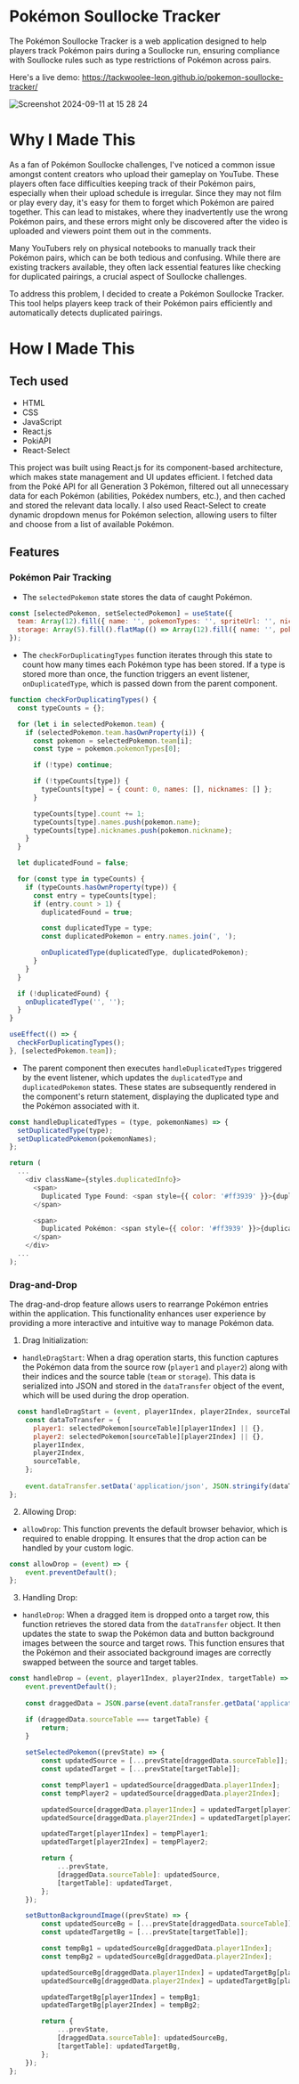 # Pokémon Soullocke Tracker 
The Pokémon Soullocke Tracker is a web application designed to help players track Pokémon pairs during a Soullocke run, ensuring compliance with Soullocke rules such as type restrictions of Pokémon across pairs. 

Here's a live demo: https://tackwoolee-leon.github.io/pokemon-soullocke-tracker/

![Screenshot 2024-09-11 at 15 28 24](https://github.com/user-attachments/assets/b6778d62-2be2-46d3-909e-59bbe4df65a5)

# Why I Made This
As a fan of Pokémon Soullocke challenges, I've noticed a common issue amongst content creators who upload their gameplay on YouTube. These players often face difficulties keeping track of their Pokémon pairs, especially when their upload schedule is irregular. Since they may not film or play every day, it's easy for them to forget which Pokémon are paired together. This can lead to mistakes, where they inadvertently use the wrong Pokémon pairs, and these errors might only be discovered after the video is uploaded and viewers point them out in the comments.

Many YouTubers rely on physical notebooks to manually track their Pokémon pairs, which can be both tedious and confusing. While there are existing trackers available, they often lack essential features like checking for duplicated pairings, a crucial aspect of Soullocke challenges.

To address this problem, I decided to create a Pokémon Soullocke Tracker. This tool helps players keep track of their Pokémon pairs efficiently and automatically detects duplicated pairings.

# How I Made This
## Tech used

- HTML
- CSS
- JavaScript
- React.js
- PokiAPI
- React-Select

This project was built using React.js for its component-based architecture, which makes state management and UI updates efficient. I fetched data from the Poké API for all Generation 3 Pokémon, filtered out all unnecessary data for each Pokémon (abilities, Pokédex numbers, etc.), and then cached and stored the relevant data locally. I also used React-Select to create dynamic dropdown menus for Pokémon selection, allowing users to filter and choose from a list of available Pokémon.

## Features

### Pokémon Pair Tracking

- The `selectedPokemon` state stores the data of caught Pokémon. 

```javascript
const [selectedPokemon, setSelectedPokemon] = useState({
  team: Array(12).fill({ name: '', pokemonTypes: '', spriteUrl: '', nickname: '', location: ''}),
  storage: Array(5).fill().flatMap(() => Array(12).fill({ name: '', pokemonTypes: '', spriteUrl: '', nickname: '', location: ''}))
});
```

- The `checkForDuplicatingTypes` function iterates through this state to count how many times each Pokémon type has been stored. If a type is stored more than once, the function triggers an event listener, `onDuplicatedType`, which is passed down from the parent component.

```javascript
function checkForDuplicatingTypes() {
  const typeCounts = {};

  for (let i in selectedPokemon.team) {
    if (selectedPokemon.team.hasOwnProperty(i)) {
      const pokemon = selectedPokemon.team[i];
      const type = pokemon.pokemonTypes[0];

      if (!type) continue;

      if (!typeCounts[type]) {
        typeCounts[type] = { count: 0, names: [], nicknames: [] };
      }

      typeCounts[type].count += 1;
      typeCounts[type].names.push(pokemon.name);
      typeCounts[type].nicknames.push(pokemon.nickname);
    }
  }

  let duplicatedFound = false;

  for (const type in typeCounts) {
    if (typeCounts.hasOwnProperty(type)) {
      const entry = typeCounts[type];
      if (entry.count > 1) {
        duplicatedFound = true;

        const duplicatedType = type;
        const duplicatedPokemon = entry.names.join(', ');

        onDuplicatedType(duplicatedType, duplicatedPokemon);
      }
    }
  }

  if (!duplicatedFound) {
    onDuplicatedType('', '');
  }
}

useEffect(() => {
  checkForDuplicatingTypes();
}, [selectedPokemon.team]);
```

- The parent component then executes `handleDuplicatedTypes` triggered by the event listener, which updates the `duplicatedType` and `duplicatedPokemon` states. These states are subsequently rendered in the component's return statement, displaying the duplicated type and the Pokémon associated with it.

```javascript
const handleDuplicatedTypes = (type, pokemonNames) => {
  setDuplicatedType(type);
  setDuplicatedPokemon(pokemonNames);
};

return (
  ...
    <div className={styles.duplicatedInfo}>
      <span>
        Duplicated Type Found: <span style={{ color: '#ff3939' }}>{duplicatedType}</span>
      </span>

      <span>
        Duplicated Pokémon: <span style={{ color: '#ff3939' }}>{duplicatedPokemon}</span>
      </span>
    </div>
  ...
);
```

### Drag-and-Drop
The drag-and-drop feature allows users to rearrange Pokémon entries within the application. This functionality enhances user experience by providing a more interactive and intuitive way to manage Pokémon data.

1. Drag Initialization:
- `handleDragStart`: When a drag operation starts, this function captures the Pokémon data from the source row (`player1` and `player2`) along with their indices and the source table (`team` or `storage`). This data is serialized into JSON and stored in the `dataTransfer` object of the event, which will be used during the drop operation.


```javascript
  const handleDragStart = (event, player1Index, player2Index, sourceTable) => {
    const dataToTransfer = {
      player1: selectedPokemon[sourceTable][player1Index] || {},
      player2: selectedPokemon[sourceTable][player2Index] || {},
      player1Index,
      player2Index,
      sourceTable,
    };
    
    event.dataTransfer.setData('application/json', JSON.stringify(dataToTransfer));
}; 
 ```


2. Allowing Drop:
- `allowDrop`: This function prevents the default browser behavior, which is required to enable dropping. It ensures that the drop action can be handled by your custom logic.

```javascript
const allowDrop = (event) => {
    event.preventDefault();
};
```

3. Handling Drop:
- `handleDrop`: When a dragged item is dropped onto a target row, this function retrieves the stored data from the `dataTransfer` object. It then updates the state to swap the Pokémon data and button background images between the source and target rows. This function ensures that the Pokémon and their associated background images are correctly swapped between the source and target tables.

```javascript
const handleDrop = (event, player1Index, player2Index, targetTable) => {
    event.preventDefault();
    
    const draggedData = JSON.parse(event.dataTransfer.getData('application/json'));

    if (draggedData.sourceTable === targetTable) {
        return;
    }
    
    setSelectedPokemon((prevState) => {
        const updatedSource = [...prevState[draggedData.sourceTable]];
        const updatedTarget = [...prevState[targetTable]];

        const tempPlayer1 = updatedSource[draggedData.player1Index];
        const tempPlayer2 = updatedSource[draggedData.player2Index];

        updatedSource[draggedData.player1Index] = updatedTarget[player1Index];
        updatedSource[draggedData.player2Index] = updatedTarget[player2Index];

        updatedTarget[player1Index] = tempPlayer1;
        updatedTarget[player2Index] = tempPlayer2;

        return {
            ...prevState,
            [draggedData.sourceTable]: updatedSource,
            [targetTable]: updatedTarget,
        };
    });

    setButtonBackgroundImage((prevState) => {
        const updatedSourceBg = [...prevState[draggedData.sourceTable]];
        const updatedTargetBg = [...prevState[targetTable]];

        const tempBg1 = updatedSourceBg[draggedData.player1Index];
        const tempBg2 = updatedSourceBg[draggedData.player2Index];

        updatedSourceBg[draggedData.player1Index] = updatedTargetBg[player1Index];
        updatedSourceBg[draggedData.player2Index] = updatedTargetBg[player2Index];

        updatedTargetBg[player1Index] = tempBg1;
        updatedTargetBg[player2Index] = tempBg2;

        return {
            ...prevState,
            [draggedData.sourceTable]: updatedSourceBg,
            [targetTable]: updatedTargetBg,
        };
    });
};
```


